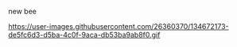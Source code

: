 new bee

https://user-images.githubusercontent.com/26360370/134672173-de5fc6d3-d5ba-4c0f-9aca-db53ba9ab8f0.gif
